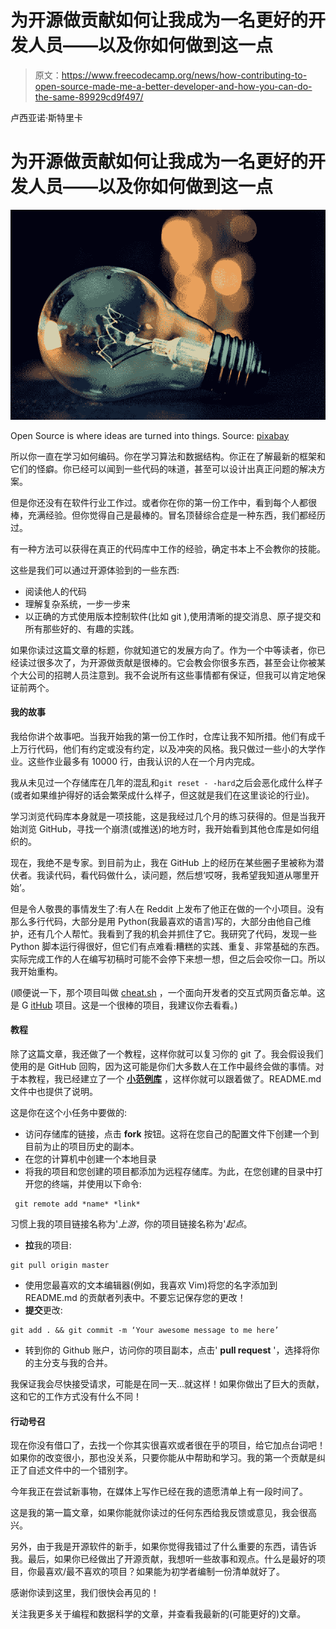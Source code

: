 # 为开源做贡献如何让我成为一名更好的开发人员——以及你如何做到这一点

> 原文：<https://www.freecodecamp.org/news/how-contributing-to-open-source-made-me-a-better-developer-and-how-you-can-do-the-same-89929cd9f497/>

卢西亚诺·斯特里卡

# 为开源做贡献如何让我成为一名更好的开发人员——以及你如何做到这一点

![HeiLLscAcjywA2BHWzOMReC9daMj6ipy2ZyE](img/cffb7915dd3b9ce454a6c00ec5a9a15b.png)

Open Source is where ideas are turned into things. Source: [pixabay](https://pixabay.com/en/light-bulb-lights-bokeh-energy-3535435/)

所以你一直在学习如何编码。你在学习算法和数据结构。你正在了解最新的框架和它们的怪癖。你已经可以闻到一些代码的味道，甚至可以设计出真正问题的解决方案。

但是你还没有在软件行业工作过。或者你在你的第一份工作中，看到每个人都很棒，充满经验。但你觉得自己是最棒的。冒名顶替综合症是一种东西，我们都经历过。

有一种方法可以获得在真正的代码库中工作的经验，确定书本上不会教你的技能。

这些是我们可以通过开源体验到的一些东西:

*   阅读他人的代码
*   理解复杂系统，一步一步来
*   以正确的方式使用版本控制软件(比如 git ),使用清晰的提交消息、原子提交和所有那些好的、有趣的实践。

如果你读过这篇文章的标题，你就知道它的发展方向了。作为一个中等读者，你已经读过很多次了，为开源做贡献是很棒的。它会教会你很多东西，甚至会让你被某个大公司的招聘人员注意到。我不会说所有这些事情都有保证，但我可以肯定地保证前两个。

#### 我的故事

我给你讲个故事吧。当我开始我的第一份工作时，仓库让我不知所措。他们有成千上万行代码，他们有约定或没有约定，以及冲突的风格。我只做过一些小的大学作业。这些作业最多有 10000 行，由我认识的人在一个月内完成。

我从未见过一个存储库在几年的混乱和`git reset - -hard`之后会恶化成什么样子(或者如果维护得好的话会繁荣成什么样子，但这就是我们在这里谈论的行业)。

学习浏览代码库本身就是一项技能，这是我经过几个月的练习获得的。但是当我开始浏览 GitHub，寻找一个崩溃(或推送)的地方时，我开始看到其他仓库是如何组织的。

现在，我绝不是专家。到目前为止，我在 GitHub 上的经历在某些圈子里被称为潜伏者。我读代码，看代码做什么，读问题，然后想‘哎呀，我希望我知道从哪里开始’。

但是令人敬畏的事情发生了:有人在 Reddit 上发布了他正在做的一个小项目。没有那么多行代码，大部分是用 Python(我最喜欢的语言)写的，大部分由他自己维护，还有几个人帮忙。我看到了我的机会并抓住了它。我研究了代码，发现一些 Python 脚本运行得很好，但它们有点难看:糟糕的实践、重复、非常基础的东西。实际完成工作的人在编写初稿时可能不会停下来想一想，但之后会咬你一口。所以我开始重构。

(顺便说一下，那个项目叫做 [cheat.sh](http://cheat.sh) ，一个面向开发者的交互式网页备忘单。这是 G [itHub](https://github.com/chubin/cheat.sh) 项目。这是一个很棒的项目，我建议你去看看。)

#### 教程

除了这篇文章，我还做了一个教程，这样你就可以复习你的 git 了。我会假设我们使用的是 GitHub 回购，因为这可能是你们大多数人在工作中最终会做的事情。对于本教程，我已经建立了一个 [**小范例库**](https://github.com/StrikingLoo/contributions-worktable) ，这样你就可以跟着做了。README.md 文件中也提供了说明。

这是你在这个小任务中要做的:

*   访问存储库的链接，点击 **fork** 按钮。这将在您自己的配置文件下创建一个到目前为止的项目历史的副本。
*   在您的计算机中创建一个本地目录
*   将我的项目和您创建的项目都添加为远程存储库。为此，在您创建的目录中打开您的终端，并使用以下命令:

```
 git remote add *name* *link* 
```

习惯上我的项目链接名称为'*上游*，你的项目链接名称为'*起点*。

*   **拉**我的项目:

```
git pull origin master
```

*   使用您最喜欢的文本编辑器(例如，我喜欢 Vim)将您的名字添加到 README.md 的贡献者列表中。不要忘记保存您的更改！
*   **提交**更改:

```
git add . && git commit -m ‘Your awesome message to me here’
```

*   转到你的 Github 账户，访问你的项目副本，点击' **pull request** '，选择将你的主分支与我的合并。

我保证我会尽快接受请求，可能是在同一天…就这样！如果你做出了巨大的贡献，这和它的工作方式没有什么不同！

#### **行动号召**

现在你没有借口了，去找一个你其实很喜欢或者很在乎的项目，给它加点台词吧！如果你的改变很小，那也没关系，只要你能从中帮助和学习。我的第一个贡献是纠正了自述文件中的一个错别字。

今年我正在尝试新事物，在媒体上写作已经在我的遗愿清单上有一段时间了。

这是我的第一篇文章，如果你能就你读过的任何东西给我反馈或意见，我会很高兴。

另外，由于我是开源软件的新手，如果你觉得我错过了什么重要的东西，请告诉我。最后，如果你已经做出了开源贡献，我想听一些故事和观点。什么是最好的项目，你最喜欢/最不喜欢的项目？如果能为初学者编制一份清单就好了。

感谢你读到这里，我们很快会再见的！

关注我更多关于编程和数据科学的文章，并查看我最新的(可能更好的)文章。